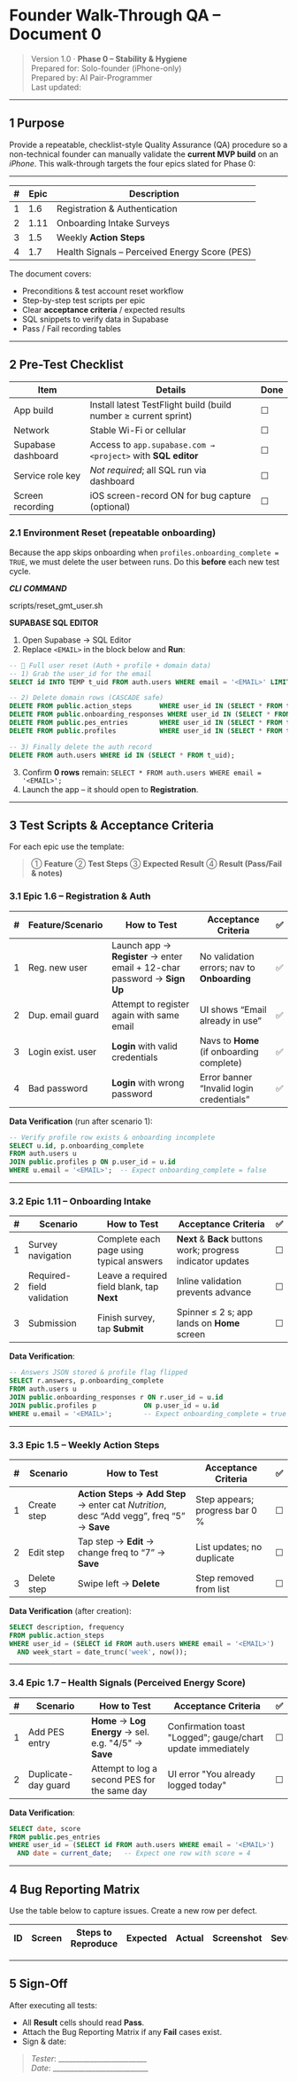# Founder Walk-Through QA – Document 0

> Version 1.0 · **Phase 0 – Stability & Hygiene**\
> Prepared for: Solo-founder (iPhone-only)\
> Prepared by: AI Pair-Programmer\
> Last updated: <!-- yyyy-mm-dd will be filled by commit hook -->

---

## 1 Purpose

Provide a repeatable, checklist-style Quality Assurance (QA) procedure so a
non-technical founder can manually validate the **current MVP build** on an
_iPhone_. This walk-through targets the four epics slated for Phase 0:

---

| # | Epic | Description                                   |
|---|------|-----------------------------------------------|
| 1 | 1.6  | Registration & Authentication                 |
| 2 | 1.11 | Onboarding Intake Surveys                     |
| 3 | 1.5  | Weekly **Action Steps**                       |
| 4 | 1.7  | Health Signals – Perceived Energy Score (PES) |

The document covers:

- Preconditions & test account reset workflow
- Step-by-step test scripts per epic
- Clear **acceptance criteria** / expected results
- SQL snippets to verify data in Supabase
- Pass / Fail recording tables

---

## 2 Pre-Test Checklist

| Item               | Details                                                         | Done |
|--------------------|-----------------------------------------------------------------|------|
| App build          | Install latest TestFlight build (build number ≥ current sprint) | ☐    |
| Network            | Stable Wi-Fi or cellular                                        | ☐    |
| Supabase dashboard | Access to `app.supabase.com → <project>` with **SQL editor**    | ☐    |
| Service role key   | _Not required_; all SQL run via dashboard                       | ☐    |
| Screen recording   | iOS screen-record ON for bug capture (optional)                 | ☐    |

### 2.1 Environment Reset (repeatable onboarding)

Because the app skips onboarding when `profiles.onboarding_complete = TRUE`, we
must delete the user between runs. Do this **before** each new test cycle.

***CLI COMMAND***

scripts/reset_gmt_user.sh 

**SUPABASE SQL EDITOR**

1. Open Supabase → SQL Editor
2. Replace `<EMAIL>` in the block below and **Run**:

```sql
-- 🔄 Full user reset (Auth + profile + domain data)
-- 1) Grab the user_id for the email
SELECT id INTO TEMP t_uid FROM auth.users WHERE email = '<EMAIL>' LIMIT 1;

-- 2) Delete domain rows (CASCADE safe)
DELETE FROM public.action_steps       WHERE user_id IN (SELECT * FROM t_uid);
DELETE FROM public.onboarding_responses WHERE user_id IN (SELECT * FROM t_uid);
DELETE FROM public.pes_entries        WHERE user_id IN (SELECT * FROM t_uid);
DELETE FROM public.profiles           WHERE user_id IN (SELECT * FROM t_uid);

-- 3) Finally delete the auth record
DELETE FROM auth.users WHERE id IN (SELECT * FROM t_uid);
```

3. Confirm **0 rows** remain:
   `SELECT * FROM auth.users WHERE email = '<EMAIL>';`
4. Launch the app – it should open to **Registration**.

---

## 3 Test Scripts & Acceptance Criteria

For each epic use the template:

> ① **Feature** ② **Test Steps** ③ **Expected Result** ④ **Result (Pass/Fail &
> notes)**

### 3.1 Epic 1.6 – Registration & Auth

| # | Feature/Scenario  | How to Test                                                              | Acceptance Criteria                         | ✅ |
|---|-------------------|--------------------------------------------------------------------------|---------------------------------------------|----|
| 1 | Reg. new user     | Launch app → **Register** → enter email + 12-char password → **Sign Up** | No validation errors; nav to **Onboarding** | ✅  |
| 2 | Dup. email guard  | Attempt to register again with same email                                | UI shows “Email already in use”             | ✅ |
| 3 | Login exist. user | **Login** with valid credentials                                         | Navs to **Home** (if onboarding complete)   | ✅ |
| 4 | Bad password      | **Login** with wrong password                                            | Error banner “Invalid login credentials”    | ✅ |

**Data Verification** (run after scenario 1):

```sql
-- Verify profile row exists & onboarding incomplete
SELECT u.id, p.onboarding_complete
FROM auth.users u
JOIN public.profiles p ON p.user_id = u.id
WHERE u.email = '<EMAIL>';  -- Expect onboarding_complete = false
```

---

### 3.2 Epic 1.11 – Onboarding Intake

| # | Scenario                  | How to Test                                | Acceptance Criteria                                          | ✅  |
|---|---------------------------|--------------------------------------------|--------------------------------------------------------------|-----|
| 1 | Survey navigation         | Complete each page using typical answers   | **Next** & **Back** buttons work; progress indicator updates | ☐   |
| 2 | Required-field validation | Leave a required field blank, tap **Next** | Inline validation prevents advance                           | ☐   |
| 3 | Submission                | Finish survey, tap **Submit**              | Spinner ≤ 2 s; app lands on **Home** screen                  | ☐   |

**Data Verification**:

```sql
-- Answers JSON stored & profile flag flipped
SELECT r.answers, p.onboarding_complete
FROM auth.users u
JOIN public.onboarding_responses r ON r.user_id = u.id
JOIN public.profiles p            ON p.user_id = u.id
WHERE u.email = '<EMAIL>';        -- Expect onboarding_complete = true
```

---

### 3.3 Epic 1.5 – Weekly Action Steps

| # | Scenario    | How to Test                                                                               | Acceptance Criteria            | ✅ |
|---|-------------|-------------------------------------------------------------------------------------------|--------------------------------|----|
| 1 | Create step | **Action Steps → Add Step** → enter cat _Nutrition_, desc “Add vegg”, freq “5” → **Save** | Step appears; progress bar 0 % | ☐  |
| 2 | Edit step   | Tap step → **Edit** → change freq to “7” → **Save**                                       | List updates; no duplicate     | ☐  |
| 3 | Delete step | Swipe left → **Delete**                                                                   | Step removed from list         | ☐  |

**Data Verification** (after creation):

```sql
SELECT description, frequency
FROM public.action_steps
WHERE user_id = (SELECT id FROM auth.users WHERE email = '<EMAIL>')
  AND week_start = date_trunc('week', now());
```

---

### 3.4 Epic 1.7 – Health Signals (Perceived Energy Score)

| # | Scenario            | How to Test                                               | Acceptance Criteria                                      | ✅ |
|---|---------------------|-----------------------------------------------------------|----------------------------------------------------------|----|
| 1 | Add PES entry       | **Home** → **Log Energy** → sel. e.g. "4/5" → **Save** | Confirmation toast "Logged"; gauge/chart update immediately | ☐  |
| 2 | Duplicate-day guard | Attempt to log a second PES for the same day              | UI error "You already logged today"                      | ☐  |

**Data Verification**:

```sql
SELECT date, score
FROM public.pes_entries
WHERE user_id = (SELECT id FROM auth.users WHERE email = '<EMAIL>')
  AND date = current_date;   -- Expect one row with score = 4
```

---

## 4 Bug Reporting Matrix

Use the table below to capture issues. Create a new row per defect.

| ID | Screen | Steps to Reproduce | Expected | Actual | Screenshot | Severity |
| -- | ------ | ------------------ | -------- | ------ | ---------- | -------- |

---

## 5 Sign-Off

After executing all tests:

- All **Result** cells should read **Pass**.
- Attach the Bug Reporting Matrix if any **Fail** cases exist.
- Sign & date:

> _Tester_: _________________________\
> _Date_: ___________________________
